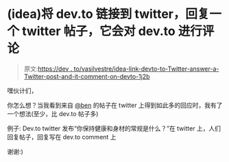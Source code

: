 # (idea)将 dev.to 链接到 twitter，回复一个 twitter 帖子，它会对 dev.to 进行评论

> 原文:[https://dev . to/vasilvestre/idea-link-devto-to-Twitter-answer-a-Twitter-post-and-it-comment-on-devto-1j2b](https://dev.to/vasilvestre/idea-link-devto-to-twitter-answer-a-twitter-post-and-it-comment-on-devto-1j2b)

嘿伙计们，

你怎么想？当我看到来自 [@ben](https://dev.to/ben) 的帖子在 twitter 上得到如此多的回应时，我有了一个想法(至少，比 dev.to 帖子多)

例子:
Dev.to twitter 发布“你保持健康和身材的常规是什么？”在 twitter 上，人们回复帖子，回复写在 dev.to comment 上

谢谢:)